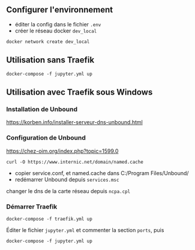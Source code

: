 ## Configurer l'environnement ##

- éditer la config dans le fichier `.env`
- créer le réseau docker `dev_local`

```
docker network create dev_local
```

## Utilisation sans Traefik ##

```
docker-compose -f jupyter.yml up
```


## Utilisation avec Traefik sous Windows ##

### Installation de Unbound
https://korben.info/installer-serveur-dns-unbound.html

### Configuration de Unbound
https://chez-oim.org/index.php?topic=1599.0

```
curl -O https://www.internic.net/domain/named.cache
```

- copier service.conf, et named.cache dans C:/Program Files/Unbound/
- redémarrer Unbound depuis `services.msc`

changer le dns de la carte réseau depuis `ncpa.cpl`

### Démarrer Traefik ###

```
docker-compose -f traefik.yml up
```
Éditer le fichier `jupyter.yml` et commenter la section `ports`, puis

```
docker-compose -f jupyter.yml up
```